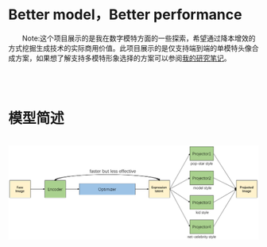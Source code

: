 # Better model，Better performance
&emsp;&emsp;Note:这个项目展示的是我在数字模特方面的一些探索，希望通过降本增效的方式挖掘生成技术的实际商用价值。此项目展示的是仅支持端到端的单模特头像合成方案，如果想了解支持多模特形象选择的方案可以参阅<a href='http://www.seeprettyface.com/research_notes.html'>我的研究笔记</a>。<br />
<br /><br /><br />
# 模型简述
&emsp;&emsp;![Image text](https://github.com/a312863063/Model-Swap-Face/blob/master/pics/architecture.png)<br/><br/>


